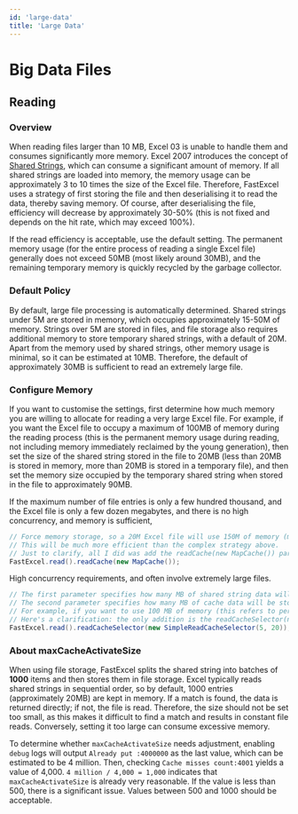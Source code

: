 ```yaml
---
id: 'large-data'
title: 'Large Data'
---
```


# Big Data Files

## Reading

### Overview
When reading files larger than 10 MB, Excel 03 is unable to handle them and consumes significantly more memory. Excel 2007 introduces the concept of [Shared Strings](https://docs.microsoft.com/zh-cn/office/open-xml/working-with-the-shared-string-table), which can consume a significant amount of memory. If all shared strings are loaded into memory, the memory usage can be approximately 3 to 10 times the size of the Excel file. Therefore, FastExcel uses a strategy of first storing the file and then deserialising it to read the data, thereby saving memory. Of course, after deserialising the file, efficiency will decrease by approximately 30-50% (this is not fixed and depends on the hit rate, which may exceed 100%).

If the read efficiency is acceptable, use the default setting. The permanent memory usage (for the entire process of reading a single Excel file) generally does not exceed 50MB (most likely around 30MB), and the remaining temporary memory is quickly recycled by the garbage collector.

### Default Policy

By default, large file processing is automatically determined. Shared strings under 5M are stored in memory, which occupies approximately 15-50M of memory. Strings over 5M are stored in files, and file storage also requires additional memory to store temporary shared strings, with a default of 20M. Apart from the memory used by shared strings, other memory usage is minimal, so it can be estimated at 10MB. Therefore, the default of approximately 30MB is sufficient to read an extremely large file.

### Configure Memory
If you want to customise the settings, first determine how much memory you are willing to allocate for reading a very large Excel file. For example, if you want the Excel file to occupy a maximum of 100MB of memory during the reading process (this is the permanent memory usage during reading, not including memory immediately reclaimed by the young generation), then set the size of the shared string stored in the file to 20MB (less than 20MB is stored in memory, more than 20MB is stored in a temporary file), and then set the memory size occupied by the temporary shared string when stored in the file to approximately 90MB.

If the maximum number of file entries is only a few hundred thousand, and the Excel file is only a few dozen megabytes, and there is no high concurrency, and memory is sufficient,

```java
// Force memory storage, so a 20M Excel file will use 150M of memory (many temporary objects, so 100M will be constantly GC'd).
// This will be much more efficient than the complex strategy above.
// Just to clarify, all I did was add the readCache(new MapCache()) parameter. For the rest, refer to other examples.
FastExcel.read().readCache(new MapCache());
```

High concurrency requirements, and often involve extremely large files.

```java
// The first parameter specifies how many MB of shared string data will be stored in the file (default is 5 MB).
// The second parameter specifies how many MB of cache data will be stored in memory when using file storage (default is 20 MB).
// For example, if you want to use 100 MB of memory (this refers to permanent memory usage during parsing, excluding temporary objects) to parse an Excel file, the calculation shows it to be approximately 20 MB + 90 MB, so set the parameters to: 20 and 90.
// Here's a clarification: the only addition is the readCacheSelector(new SimpleReadCacheSelector(5, 20)) parameter; the rest follows the examples provided.
FastExcel.read().readCacheSelector(new SimpleReadCacheSelector(5, 20));
```

### About maxCacheActivateSize

When using file storage, FastExcel splits the shared string into batches of **1000** items and then stores them in file storage. Excel typically reads shared strings in sequential order, so by default, 1000 entries (approximately 20MB) are kept in memory. If a match is found, the data is returned directly; if not, the file is read. Therefore, the size should not be set too small, as this makes it difficult to find a match and results in constant file reads. Conversely, setting it too large can consume excessive memory.

To determine whether `maxCacheActivateSize` needs adjustment, enabling `debug` logs will output `Already put :4000000` as the last value, which can be estimated to be 4 million. Then, checking `Cache misses count:4001` yields a value of 4,000. `4 million / 4,000 = 1,000` indicates that `maxCacheActivateSize` is already very reasonable. If the value is less than 500, there is a significant issue. Values between 500 and 1000 should be acceptable.

